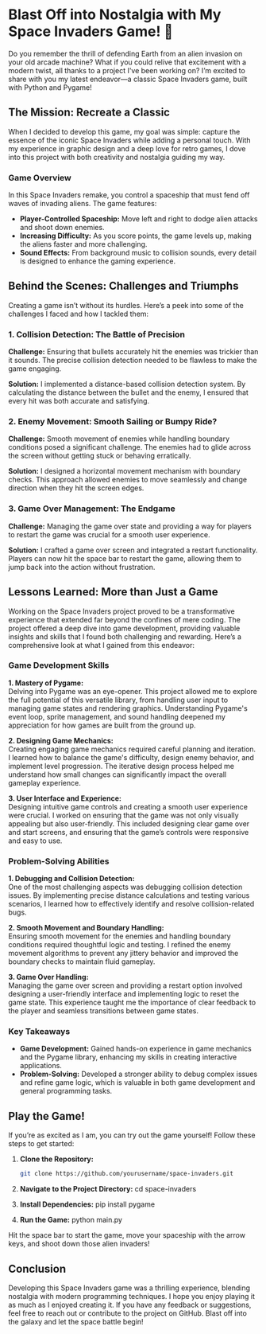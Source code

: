 # Blast Off into Nostalgia with My Space Invaders Game! 🚀

Do you remember the thrill of defending Earth from an alien invasion on your old arcade machine? What if you could relive that excitement with a modern twist, all thanks to a project I've been working on? I’m excited to share with you my latest endeavor—a classic Space Invaders game, built with Python and Pygame! 

## The Mission: Recreate a Classic

When I decided to develop this game, my goal was simple: capture the essence of the iconic Space Invaders while adding a personal touch. With my experience in graphic design and a deep love for retro games, I dove into this project with both creativity and nostalgia guiding my way.

### **Game Overview**

In this Space Invaders remake, you control a spaceship that must fend off waves of invading aliens. The game features:

- **Player-Controlled Spaceship:** Move left and right to dodge alien attacks and shoot down enemies.
- **Increasing Difficulty:** As you score points, the game levels up, making the aliens faster and more challenging.
- **Sound Effects:** From background music to collision sounds, every detail is designed to enhance the gaming experience.

## Behind the Scenes: Challenges and Triumphs

Creating a game isn’t without its hurdles. Here’s a peek into some of the challenges I faced and how I tackled them:

### **1. Collision Detection: The Battle of Precision**

**Challenge:** Ensuring that bullets accurately hit the enemies was trickier than it sounds. The precise collision detection needed to be flawless to make the game engaging.

**Solution:** I implemented a distance-based collision detection system. By calculating the distance between the bullet and the enemy, I ensured that every hit was both accurate and satisfying.

### **2. Enemy Movement: Smooth Sailing or Bumpy Ride?**

**Challenge:** Smooth movement of enemies while handling boundary conditions posed a significant challenge. The enemies had to glide across the screen without getting stuck or behaving erratically.

**Solution:** I designed a horizontal movement mechanism with boundary checks. This approach allowed enemies to move seamlessly and change direction when they hit the screen edges.

### **3. Game Over Management: The Endgame**

**Challenge:** Managing the game over state and providing a way for players to restart the game was crucial for a smooth user experience.

**Solution:** I crafted a game over screen and integrated a restart functionality. Players can now hit the space bar to restart the game, allowing them to jump back into the action without frustration.

## Lessons Learned: More than Just a Game

Working on the Space Invaders project proved to be a transformative experience that extended far beyond the confines of mere coding. The project offered a deep dive into game development, providing valuable insights and skills that I found both challenging and rewarding. Here’s a comprehensive look at what I gained from this endeavor:

### **Game Development Skills**

**1. Mastery of Pygame:**  
Delving into Pygame was an eye-opener. This project allowed me to explore the full potential of this versatile library, from handling user input to managing game states and rendering graphics. Understanding Pygame's event loop, sprite management, and sound handling deepened my appreciation for how games are built from the ground up.

**2. Designing Game Mechanics:**  
Creating engaging game mechanics required careful planning and iteration. I learned how to balance the game's difficulty, design enemy behavior, and implement level progression. The iterative design process helped me understand how small changes can significantly impact the overall gameplay experience.

**3. User Interface and Experience:**  
Designing intuitive game controls and creating a smooth user experience were crucial. I worked on ensuring that the game was not only visually appealing but also user-friendly. This included designing clear game over and start screens, and ensuring that the game’s controls were responsive and easy to use.

### **Problem-Solving Abilities**

**1. Debugging and Collision Detection:**  
One of the most challenging aspects was debugging collision detection issues. By implementing precise distance calculations and testing various scenarios, I learned how to effectively identify and resolve collision-related bugs.

**2. Smooth Movement and Boundary Handling:**  
Ensuring smooth movement for the enemies and handling boundary conditions required thoughtful logic and testing. I refined the enemy movement algorithms to prevent any jittery behavior and improved the boundary checks to maintain fluid gameplay.

**3. Game Over Handling:**  
Managing the game over screen and providing a restart option involved designing a user-friendly interface and implementing logic to reset the game state. This experience taught me the importance of clear feedback to the player and seamless transitions between game states.

### **Key Takeaways**

- **Game Development:** Gained hands-on experience in game mechanics and the Pygame library, enhancing my skills in creating interactive applications.
- **Problem-Solving:** Developed a stronger ability to debug complex issues and refine game logic, which is valuable in both game development and general programming tasks.


## Play the Game!

If you’re as excited as I am, you can try out the game yourself! Follow these steps to get started:

1. **Clone the Repository:**
   ```bash
   git clone https://github.com/yourusername/space-invaders.git

2. **Navigate to the Project Directory:**
   cd space-invaders
   
3. **Install Dependencies:**
   pip install pygame

4. **Run the Game:**
   python main.py

Hit the space bar to start the game, move your spaceship with the arrow keys, and shoot down those alien invaders!

## Conclusion

Developing this Space Invaders game was a thrilling experience, blending nostalgia with modern programming techniques. I hope you enjoy playing it as much as I enjoyed creating it. If you have any feedback or suggestions, feel free to reach out or contribute to the project on GitHub.
Blast off into the galaxy and let the space battle begin!

